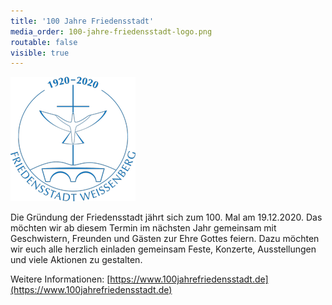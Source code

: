 ```yaml
---
title: '100 Jahre Friedensstadt'
media_order: 100-jahre-friedensstadt-logo.png
routable: false
visible: true
---
```


[![100 Jahre Friedensstadt](100-jahre-friedensstadt-logo.png?classes=center)](https://www.100jahrefriedensstadt.de)   

Die Gründung der Friedensstadt jährt sich zum 100. Mal am 19.12.2020. 
Das möchten wir ab diesem Termin im nächsten Jahr gemeinsam mit Geschwistern, Freunden und Gästen zur Ehre Gottes feiern. Dazu möchten wir euch alle herzlich einladen gemeinsam Feste, Konzerte, Ausstellungen und viele Aktionen zu gestalten.


Weitere Informationen: [https://www.100jahrefriedensstadt.de](https://www.100jahrefriedensstadt.de)